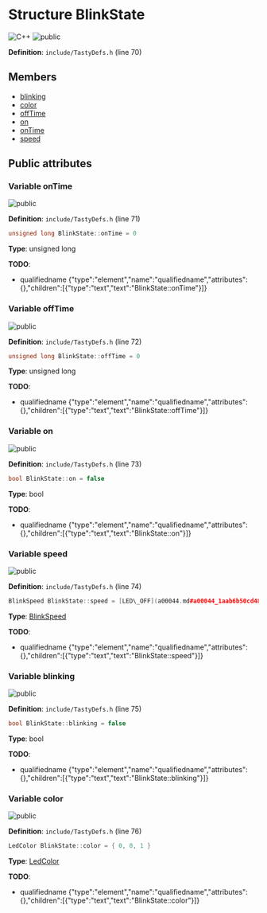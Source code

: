 <a id="a00116"></a>
# Structure BlinkState

![][C++]
![][public]

**Definition**: `include/TastyDefs.h` (line 70)





## Members

* [blinking](a00116.md#a00116_1a861a0e87655215aac27967229a2b9961)
* [color](a00116.md#a00116_1a879bd6af1d307b803196281238cf7b99)
* [offTime](a00116.md#a00116_1a2232dcf65ff7a1e66949fc74912a7944)
* [on](a00116.md#a00116_1a8bcd5077d3f7eaa496182eb28a11de08)
* [onTime](a00116.md#a00116_1aa3515ef5cfb4e5facc706f1bbbf4ebeb)
* [speed](a00116.md#a00116_1a1cf301b52710db837e5528f95754b87d)

## Public attributes

<a id="a00116_1aa3515ef5cfb4e5facc706f1bbbf4ebeb"></a>
### Variable onTime

![][public]

**Definition**: `include/TastyDefs.h` (line 71)

```cpp
unsigned long BlinkState::onTime = 0
```







**Type**: unsigned long

**TODO**:

* qualifiedname {"type":"element","name":"qualifiedname","attributes":{},"children":[{"type":"text","text":"BlinkState::onTime"}]}

<a id="a00116_1a2232dcf65ff7a1e66949fc74912a7944"></a>
### Variable offTime

![][public]

**Definition**: `include/TastyDefs.h` (line 72)

```cpp
unsigned long BlinkState::offTime = 0
```







**Type**: unsigned long

**TODO**:

* qualifiedname {"type":"element","name":"qualifiedname","attributes":{},"children":[{"type":"text","text":"BlinkState::offTime"}]}

<a id="a00116_1a8bcd5077d3f7eaa496182eb28a11de08"></a>
### Variable on

![][public]

**Definition**: `include/TastyDefs.h` (line 73)

```cpp
bool BlinkState::on = false
```







**Type**: bool

**TODO**:

* qualifiedname {"type":"element","name":"qualifiedname","attributes":{},"children":[{"type":"text","text":"BlinkState::on"}]}

<a id="a00116_1a1cf301b52710db837e5528f95754b87d"></a>
### Variable speed

![][public]

**Definition**: `include/TastyDefs.h` (line 74)

```cpp
BlinkSpeed BlinkState::speed = [LED\_OFF](a00044.md#a00044_1aab6b50cd48c7a2b548e5f596b3873edbafc0ca8cc6cbe215fd3f1ae6d40255b40)
```







**Type**: [BlinkSpeed](a00044.md#a00044_1aab6b50cd48c7a2b548e5f596b3873edb)

**TODO**:

* qualifiedname {"type":"element","name":"qualifiedname","attributes":{},"children":[{"type":"text","text":"BlinkState::speed"}]}

<a id="a00116_1a861a0e87655215aac27967229a2b9961"></a>
### Variable blinking

![][public]

**Definition**: `include/TastyDefs.h` (line 75)

```cpp
bool BlinkState::blinking = false
```







**Type**: bool

**TODO**:

* qualifiedname {"type":"element","name":"qualifiedname","attributes":{},"children":[{"type":"text","text":"BlinkState::blinking"}]}

<a id="a00116_1a879bd6af1d307b803196281238cf7b99"></a>
### Variable color

![][public]

**Definition**: `include/TastyDefs.h` (line 76)

```cpp
LedColor BlinkState::color = { 0, 0, 1 }
```







**Type**: [LedColor](a00100.md#a00100)

**TODO**:

* qualifiedname {"type":"element","name":"qualifiedname","attributes":{},"children":[{"type":"text","text":"BlinkState::color"}]}

[public]: https://img.shields.io/badge/-public-brightgreen (public)
[C++]: https://img.shields.io/badge/language-C%2B%2B-blue (C++)